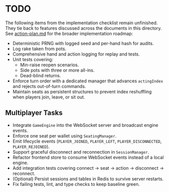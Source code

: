 # TODO

The following items from the implementation checklist remain unfinished. They
tie back to features discussed across the documents in this directory. See
[action-plan.md](./action-plan.md) for the broader implementation roadmap:

- Deterministic PRNG with logged seed and per-hand hash for audits.
- Log rake taken from pots.
- Comprehensive hand and action logging for replay and tests.
- Unit tests covering:
  - Min-raise reopen scenarios.
  - Side pots with three or more all-ins.
  - Dead-blind returns.
- Enforce turn order with a dedicated manager that advances `actingIndex` and rejects out-of-turn commands.
- Maintain seats as persistent structures to prevent index reshuffling when players join, leave, or sit out.

## Multiplayer Tasks

- Integrate `GameEngine` into the WebSocket server and broadcast engine events.
- Enforce one seat per wallet using `SeatingManager`.
- Emit lifecycle events (`PLAYER_JOINED`, `PLAYER_LEFT`, `PLAYER_DISCONNECTED`, `PLAYER_REJOINED`).
- Support graceful disconnect and reconnection in `SessionManager`.
- Refactor frontend store to consume WebSocket events instead of a local engine.
- Add integration tests covering connect → seat → action → disconnect → reconnect.
- (Optional) Persist sessions and tables in Redis to survive server restarts.
- Fix failing tests, lint, and type checks to keep baseline green.
